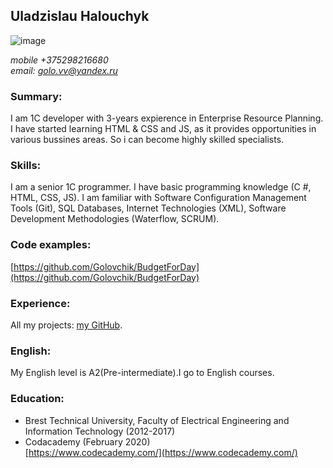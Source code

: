 ## Uladzislau Halouchyk ##

![image](https://media-exp1.licdn.com/dms/image/C4E03AQHCeCBL3xmyLg/profile-displayphoto-shrink_200_200/0?e=1586390400&v=beta&t=i29NJuPbsRRBT0xmn4uKlE19EguIWaRCjVEmk9v4P5U)

*mobile +375298216680*  
*email: golo.vv@yandex.ru*

### Summary: ### 
I am 1C developer with 3-years expierence in Enterprise Resource Planning. 
I have started learning HTML & CSS and JS, as it provides opportunities in various bussines areas. 
So i can become highly skilled specialists.

### Skills: ### 
I am a senior 1C programmer. I have basic programming knowledge (C #, HTML, CSS, JS). I am familiar with Software Configuration Management Tools (Git), SQL Databases, Internet Technologies (XML), Software Development Methodologies (Waterflow, SCRUM).

### Code examples: ### 
[https://github.com/Golovchik/BudgetForDay](https://github.com/Golovchik/BudgetForDay)

### Experience: ### 
 All my projects: [my GitHub](https://github.com/Golovchik).

 ### English: ### 
 My English level is A2(Pre-intermediate).I go to English courses.

### Education: ### 
- Brest Technical University, Faculty of Electrical Engineering and Information Technology (2012-2017)
- Codacademy (February 2020)  
 [https://www.codecademy.com/](https://www.codecademy.com/)